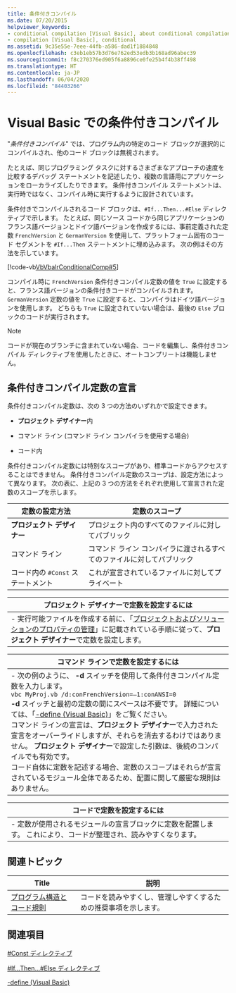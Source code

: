 ```yaml
---
title: 条件付きコンパイル
ms.date: 07/20/2015
helpviewer_keywords:
- conditional compilation [Visual Basic], about conditional compilation
- compilation [Visual Basic], conditional
ms.assetid: 9c35e55e-7eee-44fb-a586-dad1f1884848
ms.openlocfilehash: c3eb1eb57b3d76e762ed53edb3b168ad96abec39
ms.sourcegitcommit: f8c270376ed905f6a8896ce0fe25b4f4b38ff498
ms.translationtype: HT
ms.contentlocale: ja-JP
ms.lasthandoff: 06/04/2020
ms.locfileid: "84403266"
---
```

# <a name="conditional-compilation-in-visual-basic"></a>Visual Basic での条件付きコンパイル
"*条件付きコンパイル*" では、プログラム内の特定のコード ブロックが選択的にコンパイルされ、他のコード ブロックは無視されます。  
  
 たとえば、同じプログラミング タスクに対するさまざまなアプローチの速度を比較するデバッグ ステートメントを記述したり、複数の言語用にアプリケーションをローカライズしたりできます。 条件付きコンパイル ステートメントは、実行時ではなく、コンパイル時に実行するように設計されています。  
  
 条件付きでコンパイルされるコード ブロックは、`#If...Then...#Else` ディレクティブで示します。 たとえば、同じソース コードから同じアプリケーションのフランス語バージョンとドイツ語バージョンを作成するには、事前定義された定数 `FrenchVersion` と `GermanVersion` を使用して、プラットフォーム固有のコード セグメントを `#If...Then` ステートメントに埋め込みます。 次の例はその方法を示しています。  
  
 [!code-vb[VbVbalrConditionalComp#5](~/samples/snippets/visualbasic/VS_Snippets_VBCSharp/VbVbalrConditionalComp/VB/Class1.vb#5)]  
  
 コンパイル時に `FrenchVersion` 条件付きコンパイル定数の値を `True` に設定すると、フランス語バージョンの条件付きコードがコンパイルされます。 `GermanVersion` 定数の値を `True` に設定すると、コンパイラはドイツ語バージョンを使用します。 どちらも `True` に設定されていない場合は、最後の `Else` ブロックのコードが実行されます。  
  
> [!NOTE]
> コードが現在のブランチに含まれていない場合、コードを編集し、条件付きコンパイル ディレクティブを使用したときに、オートコンプリートは機能しません。  
  
## <a name="declaring-conditional-compilation-constants"></a>条件付きコンパイル定数の宣言  
 条件付きコンパイル定数は、次の 3 つの方法のいずれかで設定できます。  
  
- **プロジェクト デザイナー**内  
  
- コマンド ライン (コマンド ライン コンパイラを使用する場合)  
  
- コード内  
  
 条件付きコンパイル定数には特別なスコープがあり、標準コードからアクセスすることはできません。 条件付きコンパイル定数のスコープは、設定方法によって異なります。 次の表に、上記の 3 つの方法をそれぞれ使用して宣言された定数のスコープを示します。  
  
|定数の設定方法|定数のスコープ|  
|---|---|  
|**プロジェクト デザイナー**|プロジェクト内のすべてのファイルに対してパブリック|  
|コマンド ライン|コマンド ライン コンパイラに渡されるすべてのファイルに対してパブリック|  
|コード内の `#Const` ステートメント|これが宣言されているファイルに対してプライベート|  
  
|プロジェクト デザイナーで定数を設定するには|  
|---|  
|-   実行可能ファイルを作成する前に、「[プロジェクトおよびソリューションのプロパティの管理](/visualstudio/ide/managing-project-and-solution-properties)」に記載されている手順に従って、**プロジェクト デザイナー**で定数を設定します。|  
  
|コマンド ラインで定数を設定するには|  
|---|  
|-   次の例のように、 **-d** スイッチを使用して条件付きコンパイル定数を入力します。<br />     `vbc MyProj.vb /d:conFrenchVersion=–1:conANSI=0`<br />     **-d** スイッチと最初の定数の間にスペースは不要です。 詳細については、「[-define (Visual Basic)](../../reference/command-line-compiler/define.md)」をご覧ください。<br />     コマンド ラインの宣言は、**プロジェクト デザイナー**で入力された宣言をオーバーライドしますが、それらを消去するわけではありません。 **プロジェクト デザイナー**で設定した引数は、後続のコンパイルでも有効です。<br />     コード自体に定数を記述する場合、定数のスコープはそれらが宣言されているモジュール全体であるため、配置に関して厳密な規則はありません。|  
  
|コードで定数を設定するには|  
|---|  
|-   定数が使用されるモジュールの宣言ブロックに定数を配置します。 これにより、コードが整理され、読みやすくなります。|  
  
## <a name="related-topics"></a>関連トピック  
  
|Title|説明|  
|---|---|  
|[プログラム構造とコード規則](program-structure-and-code-conventions.md)|コードを読みやすくし、管理しやすくするための推奨事項を示します。|  
  
## <a name="reference"></a>関連項目  
 [#Const ディレクティブ](../../language-reference/directives/const-directive.md)  
  
 [#If...Then...#Else ディレクティブ](../../language-reference/directives/if-then-else-directives.md)  
  
 [-define (Visual Basic)](../../reference/command-line-compiler/define.md)
